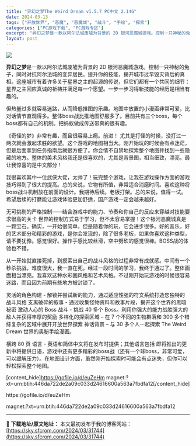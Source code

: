```yaml
---
title: "异幻之梦The Weird Dream v1.5.7 PC中文 2.14G"
date: 2024-03-13
tags: ["开放世界", "恶魔", "恶魔城", "战斗", "手绘", "探索"]
categories: ["PC游戏下载", "PC游戏专区"]
excerpt: "异幻之梦是一款以阿尔法城废墟为背景的 2D 银河恶魔城游戏。控制一只神秘的兔子，同时对抗阿尔法城的变异居民。提升你的技能，揭开城市过早毁灭背后的真相。这座城市有着许多关于星界之主的起源的传说，但它们都有一个共同的细节：星界之主回应真诚的祈祷并满足每一个愿望。一步一步习得新技能的经历是相当有趣的。 但&hellip;"
layout: post
---
```


<img class="aligncenter" src="https://sky.sfcrom.com/wp-content/uploads/2024/03/20240329101403-d705e.jpeg" />

<strong>异幻之梦</strong>是一款以阿尔法城废墟为背景的 2D 银河恶魔城游戏。控制一只神秘的兔子，同时对抗阿尔法城的变异居民。提升你的技能，揭开城市过早毁灭背后的真相。这座城市有着许多关于星界之主的起源的传说，但它们都有一个共同的细节：星界之主回应真诚的祈祷并满足每一个愿望。一步一步习得新技能的经历是相当有趣的。

但热量过多就容易迷路，从而降低推图的乐趣。地图中放置的小漫画非常可爱，比对话情节直观得多。整体boss战比推地图舒服多了。目前共有三个boss，每个boss都有自己的机制。把蚂蚁做成传送带真的很有趣。

《奇怪的梦》非常有趣，而且很容易上瘾。前进！
尤其是打怪的时候，没打过一两次就会激起求胜的欲望。这个游戏的地图相当大。刚开始玩的时候会有点迷茫，但是后面拿到任务指南后就很方便了。你会情不自禁地探索整个地图并找到一些隐藏的地方。整体的美术风格我还是很喜欢的，尤其是背景图，相当细致，漂亮。最让我惊喜的是中文部分！

我很喜欢其中一位武侠大佬，太帅了！玩完整个游戏，让我在游戏操作方面的游戏技巧得到了很大的提高。总的来说，它物有所值，非常适合消磨时间。喜欢这种将boss战斗机制放在前面的设计。我期待后续。老板打架。总的来说，值得一试。希望后续的打磨能让游戏体验更加舒适，国产游戏一定会越来越好。

无可挑剔的严格控制——结合游戏中的能力、节奏和你自己的反应来穿越对技能要求很高的关卡
世界的控制方式易于学习，但不太容易掌握！这个银河恶魔城真是一颗宝石。确实，一开始很简单，但是随着你的玩，它会进步很多。好的音乐，好的艺术部分和精彩的游戏，是你会发现的，除了很多老板，如果你喜欢这种类型，请不要犹豫。感觉很好。操作手感比较丝滑，空中劈砍的感觉很棒。BOSS战的体验也不错。

从一开始就直接死掉，到摸索出自己的战斗风格的过程非常有成就感。中间有一个秒杀挑战，难度很大，我一直在死。经过一段时间的学习，我终于通过了。整体画面相当漂亮。我喜欢这种水彩画风格和艺术风格。不过刚开始玩游戏的时候很容易迷路，而且因为前期有些地方被封锁了。

灵活的角色构建 - 解锁并尝试新的能力，通过适应性强的符文系统打造您独特的战斗风格
支离破碎的叙事 - 通过收集怪物资料和故事片段，揭开这个世界的黑暗秘密 激动人心的 Boss 战斗 - 挑战 40 多个 Boss。利用你强大的能力战胜强大的敌人并获得丰厚的奖励 多样化的探索区域 – 在 7 个不同的生物群落和 300 多个错综复杂的区域中展开开放世界探索 神话背景 – 与 30 多个人一起探索 The Weird Dream 世界的奥秘手绘漫画。

横跨 80 页 语言 - 英语和简体中文将在发布时提供；其他语言包括 即将推出的更新中将提供日语，游戏中还有更多精彩的boss战（还有一个球boss，非常可爱，可以缓解压力）。在地图设计方面，虽然刚开始探索时可能会有点迷失，但你可以轻松探索整个地图。

[content_hide]https://gofile.io/d/euZeHm
magnet:?xt=urn:btih:446da722de2a09c033d24616600a563a7fbdfa12[/content_hide]

<!--wechatfans start-->https://gofile.io/d/euZeHm
magnet:?xt=urn:btih:446da722de2a09c033d24616600a563a7fbdfa12<!--wechatfans end-->

---
📖 **下载地址/原文地址：** 本文最初发布于我的博客网站：[https://sky.sfcrom.com/2024/03/31744](https://sky.sfcrom.com/2024/03/31744)
